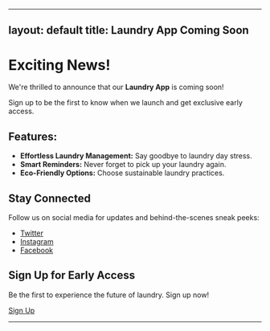 
---
layout: default
title: Laundry App Coming Soon
---

# Exciting News!

We're thrilled to announce that our **Laundry App** is coming soon!

Sign up to be the first to know when we launch and get exclusive early access.

## Features:

- **Effortless Laundry Management:** Say goodbye to laundry day stress.
- **Smart Reminders:** Never forget to pick up your laundry again.
- **Eco-Friendly Options:** Choose sustainable laundry practices.

## Stay Connected

Follow us on social media for updates and behind-the-scenes sneak peeks:

- [Twitter](https://twitter.com/YourLaundryApp)
- [Instagram](https://instagram.com/YourLaundryApp)
- [Facebook](https://facebook.com/YourLaundryApp)

## Sign Up for Early Access

Be the first to experience the future of laundry. Sign up now!

[Sign Up](#) <!-- Replace # with your actual sign-up link -->

---
